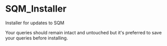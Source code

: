 # SQM_Installer
Installer for updates to SQM

Your queries should remain intact and untouched but it's preferred to save your queries before installing. 
